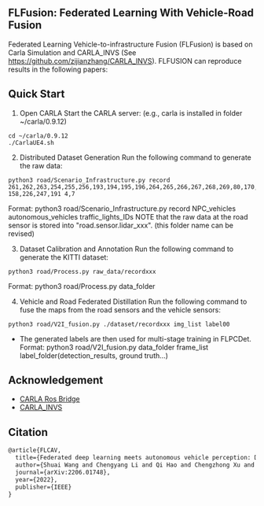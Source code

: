 ## FLFusion: Federated Learning With Vehicle-Road Fusion 
Federated Learning Vehicle-to-infrastructure Fusion (FLFusion) is based on Carla Simulation and CARLA_INVS (See https://github.com/zijianzhang/CARLA_INVS). 
FLFUSION can reproduce results in the following papers:

## Quick Start

1. Open CARLA
Start the CARLA server: (e.g., carla is installed in folder ~/carla/0.9.12)
```
cd ~/carla/0.9.12
./CarlaUE4.sh
```

2. Distributed Dataset Generation
Run the following command to generate the raw data:
```
python3 road/Scenario_Infrastructure.py record 261,262,263,254,255,256,193,194,195,196,264,265,266,267,268,269,80,170,167,116,110,94,166,76,88 158,226,247,191 4,7
```
Format: python3 road/Scenario_Infrastructure.py record NPC_vehicles autonomous_vehicles traffic_lights_IDs
NOTE that the raw data at the road sensor is stored into "road.sensor.lidar_xxx". (this folder name can be revised)

3. Dataset Calibration and Annotation
Run the following command to generate the KITTI dataset:
```
python3 road/Process.py raw_data/recordxxx
```
Format: python3 road/Process.py data_folder

4. Vehicle and Road Federated Distillation
Run the following command to fuse the maps from the road sensors and the vehicle sensors:
```
python3 road/V2I_fusion.py ./dataset/recordxxx img_list label00
```
* The generated labels are then used for multi-stage training in FLPCDet.
Format: python3 road/V2I_fusion.py data_folder frame_list label_folder(detection_results, ground truth...)


## Acknowledgement

* [CARLA Ros Bridge](https://github.com/carla-simulator/ros-bridge)
* [CARLA_INVS](https://github.com/zijianzhang/CARLA_INVS)

## Citation

```latex
@article{FLCAV,
  title={Federated deep learning meets autonomous vehicle perception: Design and verification},
  author={Shuai Wang and Chengyang Li and Qi Hao and Chengzhong Xu and Derrick Wing Kwan Ng and Yonina C. Eldar and H. Vincent Poor},
  journal={arXiv:2206.01748},
  year={2022},
  publisher={IEEE}
}
```
